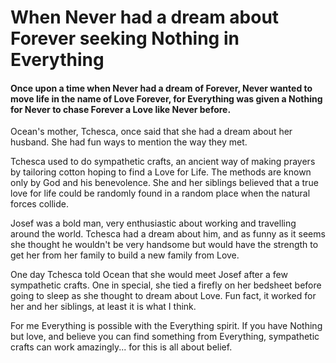 # When Never had a dream about Forever seeking Nothing in Everything

#### Once upon a time when Never had a dream of Forever, Never wanted to move life in the name of Love Forever, for Everything was given a Nothing for Never to chase Forever a Love like Never before.

Ocean's mother, Tchesca, once said that she had a dream about her
husband. She had fun ways to mention the way they met.

Tchesca used to do sympathetic crafts, an ancient way of making prayers
by tailoring cotton hoping to find a Love for Life. The methods are
known only by God and his benevolence. She and her siblings believed
that a true love for life could be randomly found in a random place when
the natural forces collide.

Josef was a bold man, very enthusiastic about working and travelling
around the world. Tchesca had a dream about him, and as funny as it
seems she thought he wouldn't be very handsome but would have the
strength to get her from her family to build a new family from Love.

One day Tchesca told Ocean that she would meet Josef after a few
sympathetic crafts. One in special, she tied a firefly on her bedsheet
before going to sleep as she thought to dream about Love. Fun fact, it
worked for her and her siblings, at least it is what I think.

For me Everything is possible with the Everything spirit. If you have
Nothing but love, and believe you can find something from Everything,
sympathetic crafts can work amazingly... for this is all about belief.
